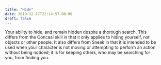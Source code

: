 ```yaml
---
title: "Hide"
date: 2019-12-17T22:14:57-08:00
draft: false
---
```


Your ability to hide, and remain hidden despite a thorough search. This differs from the Conceal skill in that it only applies to hiding yourself, not objects or other people. It also differs from Sneak in that it is intended to be used when your character is not moving or attempting to perform an action without being noticed; it is for keeping others, who may be searching for you, from finding you.